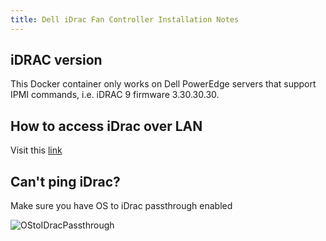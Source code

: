 ```yaml
---
title: Dell iDrac Fan Controller Installation Notes
---
```


## iDRAC version

This Docker container only works on Dell PowerEdge servers that support IPMI commands, i.e. iDRAC 9 firmware 3.30.30.30.

## How to access iDrac over LAN

Visit this [link](https://github.com/tigerblue77/Dell_iDRAC_fan_controller_Docker#to-access-idrac-over-lan-not-needed-in-local-mode-)

## Can't ping iDrac?

Make sure you have OS to iDrac passthrough enabled

![OStoIDracPassthrough](img/OStoiDracPassThrough.png)
